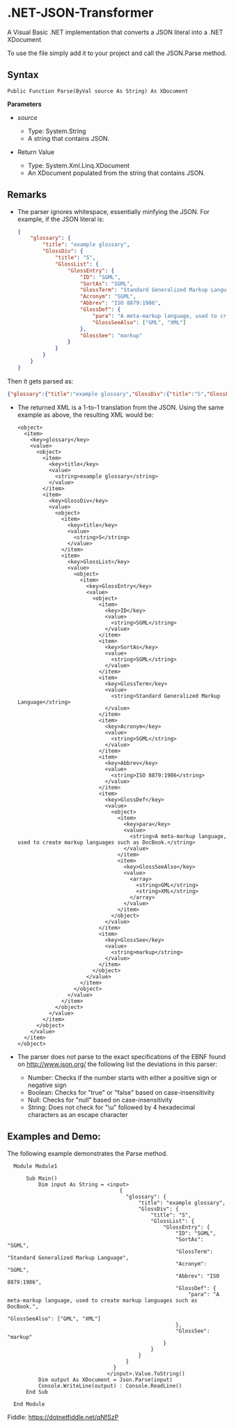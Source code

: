 
# .NET-JSON-Transformer
A Visual Basic .NET implementation that converts a JSON literal into a .NET XDocument

To use the file simply add it to your project and call the JSON.Parse method.

## Syntax
`Public Function Parse(ByVal source As String) As XDocument`

**Parameters**
- *source*
  - Type: System.String
  - A string that contains JSON.

- Return Value
  - Type: System.Xml.Linq.XDocument
  - An XDocument populated from the string that contains JSON.
  
## Remarks
  * The parser ignores whitespace, essentially minfying the JSON. For example, if the JSON literal is:
    ``` json
    {
        "glossary": {
            "title": "example glossary",
            "GlossDiv": {
                "title": "S",
                "GlossList": {
                    "GlossEntry": {
                        "ID": "SGML",
                        "SortAs": "SGML",
                        "GlossTerm": "Standard Generalized Markup Language",
                        "Acronym": "SGML",
                        "Abbrev": "ISO 8879:1986",
                        "GlossDef": {
                            "para": "A meta-markup language, used to create markup languages such as DocBook.",
                            "GlossSeeAlso": ["GML", "XML"]
                        },
                        "GlossSee": "markup"
                    }
                }
            }
        }
    }
    ```
  Then it gets parsed as:
  ``` json
  {"glossary":{"title":"example glossary","GlossDiv":{"title":"S","GlossList":{"GlossEntry":{"ID":"SGML","SortAs":"SGML","GlossTerm":"Standard Generalized Markup Language","Acronym":"SGML","Abbrev":"ISO 8879:1986","GlossDef":{"para":"A meta-markup language, used to create markup languages such as DocBook.","GlossSeeAlso":["GML","XML"]},"GlossSee":"markup"}}}}}
  ```
  
  * The returned XML is a 1-to-1 translation from the JSON. Using the same example as above, the resulting XML would be:
    ```
    <object>
      <item>
        <key>glossary</key>
        <value>
          <object>
            <item>
              <key>title</key>
              <value>
                <string>example glossary</string>
              </value>
            </item>
            <item>
              <key>GlossDiv</key>
              <value>
                <object>
                  <item>
                    <key>title</key>
                    <value>
                      <string>S</string>
                    </value>
                  </item>
                  <item>
                    <key>GlossList</key>
                    <value>
                      <object>
                        <item>
                          <key>GlossEntry</key>
                          <value>
                            <object>
                              <item>
                                <key>ID</key>
                                <value>
                                  <string>SGML</string>
                                </value>
                              </item>
                              <item>
                                <key>SortAs</key>
                                <value>
                                  <string>SGML</string>
                                </value>
                              </item>
                              <item>
                                <key>GlossTerm</key>
                                <value>
                                  <string>Standard Generalized Markup Language</string>
                                </value>
                              </item>
                              <item>
                                <key>Acronym</key>
                                <value>
                                  <string>SGML</string>
                                </value>
                              </item>
                              <item>
                                <key>Abbrev</key>
                                <value>
                                  <string>ISO 8879:1986</string>
                                </value>
                              </item>
                              <item>
                                <key>GlossDef</key>
                                <value>
                                  <object>
                                    <item>
                                      <key>para</key>
                                      <value>
                                        <string>A meta-markup language, used to create markup languages such as DocBook.</string>
                                      </value>
                                    </item>
                                    <item>
                                      <key>GlossSeeAlso</key>
                                      <value>
                                        <array>
                                          <string>GML</string>
                                          <string>XML</string>
                                        </array>
                                      </value>
                                    </item>
                                  </object>
                                </value>
                              </item>
                              <item>
                                <key>GlossSee</key>
                                <value>
                                  <string>markup</string>
                                </value>
                              </item>
                            </object>
                          </value>
                        </item>
                      </object>
                    </value>
                  </item>
                </object>
              </value>
            </item>
          </object>
        </value>
      </item>
    </object>
    ```

  * The parser does not parse to the exact specifications of the EBNF found on http://www.json.org/ the following list the deviations in this parser:
    * Number: Checks if the number starts with either a positive sign or negative sign
    * Boolean: Checks for "true" or "false" based on case-insensitivity
    * Null: Checks for "null" based on case-insensitivity
    * String: Does not check for "\u" followed by 4 hexadecimal characters as an escape character

## Examples and Demo:
  The following example demonstrates the Parse method.
  
  ``` vb.net
    Module Module1

        Sub Main()
            Dim input As String = <input>
                                      {
                                        "glossary": {
                                            "title": "example glossary",
		                                    "GlossDiv": {
                                                "title": "S",
			                                    "GlossList": {
                                                    "GlossEntry": {
                                                        "ID": "SGML",
					                                    "SortAs": "SGML",
					                                    "GlossTerm": "Standard Generalized Markup Language",
					                                    "Acronym": "SGML",
					                                    "Abbrev": "ISO 8879:1986",
					                                    "GlossDef": {
                                                            "para": "A meta-markup language, used to create markup languages such as DocBook.",
						                                    "GlossSeeAlso": ["GML", "XML"]
                                                        },
					                                    "GlossSee": "markup"
                                                    }
                                                }
                                            }
                                        }
                                    }
                                  </input>.Value.ToString()
            Dim output As XDocument = Json.Parse(input)
            Console.WriteLine(output) : Console.ReadLine()
        End Sub

    End Module
  ```
Fiddle: https://dotnetfiddle.net/qNfSzP
